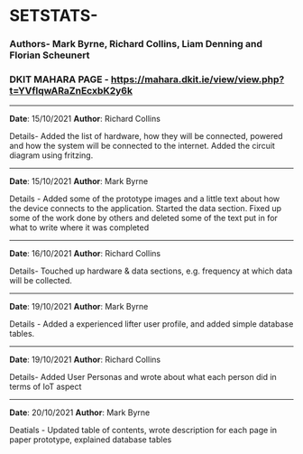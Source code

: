 # SETSTATS-
### Authors- Mark Byrne, Richard Collins, Liam Denning and Florian Scheunert
### DKIT MAHARA PAGE - https://mahara.dkit.ie/view/view.php?t=YVflqwARaZnEcxbK2y6k

---

**Date**: 15/10/2021
**Author**: Richard Collins

Details-
Added the list of hardware, how they will be connected, powered and how the system will be connected to the internet.
Added the circuit diagram using fritzing.

---

**Date**: 15/10/2021 
**Author**: Mark Byrne

Details -
Added some of the prototype images and a little text about how the device connects to the application.
Started the data section.
Fixed up some of the work done by others and deleted some of the text put in for what to write where it was completed

---

**Date**: 16/10/2021 
**Author**: Richard Collins

Details-
Touched up hardware & data sections, e.g. frequency at which data will be collected.

---

**Date**: 19/10/2021 
**Author**: Mark Byrne 

Details - 
Added a experienced lifter user profile, and added simple database tables.

---

**Date**: 19/10/2021 
**Author**: Richard Collins

Details- Added User Personas and wrote about what each person did in terms of IoT aspect

---

**Date**: 20/10/2021 
**Author**: Mark Byrne

Deatials -
 Updated table of contents, wrote description for each page in paper prototype, explained database tables


